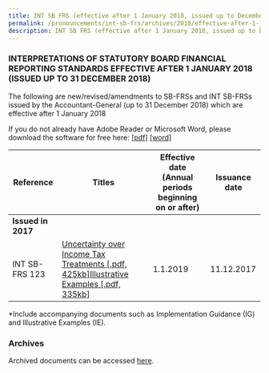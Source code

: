 ```yaml
---
title: INT SB FRS (effective after 1 January 2018, issued up to December 2018)
permalink: /pronouncements/int-sb-frs/archives/2018/effective-after-1-january-2018-issued-up-to-december-2018/
description: INT SB FRS (effective after 1 January 2018, issued up to December 2018)
---
```

### INTERPRETATIONS OF STATUTORY BOARD FINANCIAL REPORTING STANDARDS EFFECTIVE AFTER 1 JANUARY 2018 (ISSUED UP TO 31 DECEMBER 2018)

The following are new/revised/amendments to SB-FRSs and INT SB-FRSs issued by the Accountant-General (up to 31 December 2018) which are effective after 1 January 2018

If you do not already have Adobe Reader or Microsoft Word, please download the software for free here: [\[pdf\]](http://www.adobe.com/products/acrobat/readstep2.html) [\[word\]](http://www.microsoft.com/downloads/details.aspx?FamilyID=95e24c87-8732-48d5-8689-ab826e7b8fdf&DisplayLang=en)

| Reference | Titles | Effective date (Annual periods beginning on or after) | Issuance date |
| -------- | -------- | -------- | -------- |
| **Issued in 2017** |  |  |  |
| INT SB-FRS 123 | [Uncertainty over Income Tax Treatments [.pdf, 425kb]](/files/Docs/Default%20Source/Int%20Sb%20Frs/Aft%201%20Jan%202018%20to%20Dec%202018/int_sb-frs_123_(2019).pdf)[Illustrative Examples [.pdf, 335kb]](/files/Docs/Default%20Source/Int%20Sb%20Frs/Aft%201%20Jan%202018%20to%20Dec%202018/int_sb-frs_123_ie_(2019).pdf) | 1.1.2019 | 11.12.2017 |

\*Include accompanying documents such as Implementation Guidance (IG) and Illustrative Examples (IE).

### Archives 
Archived documents can be accessed [here](/pronouncements/interpretations-of-sb-frs/archives).